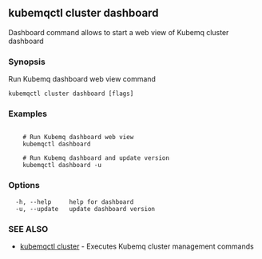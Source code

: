 ## kubemqctl cluster dashboard

Dashboard command allows to start a web view of Kubemq cluster dashboard

### Synopsis

Run Kubemq dashboard web view command

```
kubemqctl cluster dashboard [flags]
```

### Examples

```

	# Run Kubemq dashboard web view
	kubemqctl dashboard

	# Run Kubemq dashboard and update version
	kubemqctl dashboard -u

```

### Options

```
  -h, --help     help for dashboard
  -u, --update   update dashboard version
```

### SEE ALSO

* [kubemqctl cluster](kubemqctl_cluster.md)	 - Executes Kubemq cluster management commands


